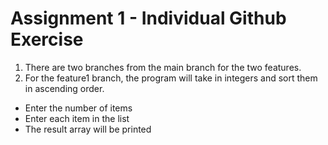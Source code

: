 # Assignment 1 - Individual Github Exercise

1. There are two branches from the main branch for the two features.
2. For the feature1 branch, the program will take in integers and sort them in ascending order.
- Enter the number of items
- Enter each item in the list
- The result array will be printed
